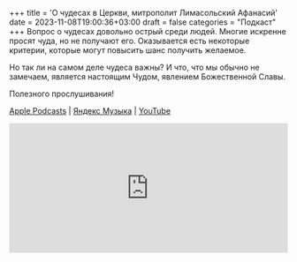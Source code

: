 +++
title = 'О чудесах в Церкви, митрополит Лимасольский Афанасий'
date = 2023-11-08T19:00:36+03:00
draft = false
categories = "Подкаст"
+++
Вопрос о чудесах довольно острый среди людей. Многие искренне просят чуда, но не получают его. Оказывается есть некоторые критерии, которые могут повысить шанс получить желаемое.

Но так ли на самом деле чудеса важны? И что, что мы обычно не замечаем, является настоящим Чудом, явлением Божественной Славы.

Полезного прослушивания!

[Apple Podcasts](https://podcasts.apple.com/by/podcast/%D0%BE-%D1%87%D1%83%D0%B4%D0%B5%D1%81%D0%B0%D1%85-%D0%B2-%D1%86%D0%B5%D1%80%D0%BA%D0%B2%D0%B8-%D0%BC%D0%B8%D1%82%D1%80%D0%BE%D0%BF%D0%BE%D0%BB%D0%B8%D1%82-%D0%BB%D0%B8%D0%BC%D0%B0%D1%81%D0%BE%D0%BB%D1%8C%D1%81%D0%BA%D0%B8%D0%B9-%D0%B0%D1%84%D0%B0%D0%BD%D0%B0%D1%81%D0%B8%D0%B9/id1670004262?i=1000634047649) | [Яндекс Музыка](https://music.yandex.ru/album/24972875/track/119057104) | [YouTube](https://youtu.be/0Mzk0ZA4NkQ)

<iframe src="https://player.mave.digital?podcast=bonfire&episode=26&color=rgb(63,128,158)&mute=1&date=1&download=1" style="width: 100%" height="235" scrolling="no" frameborder="no"></iframe>